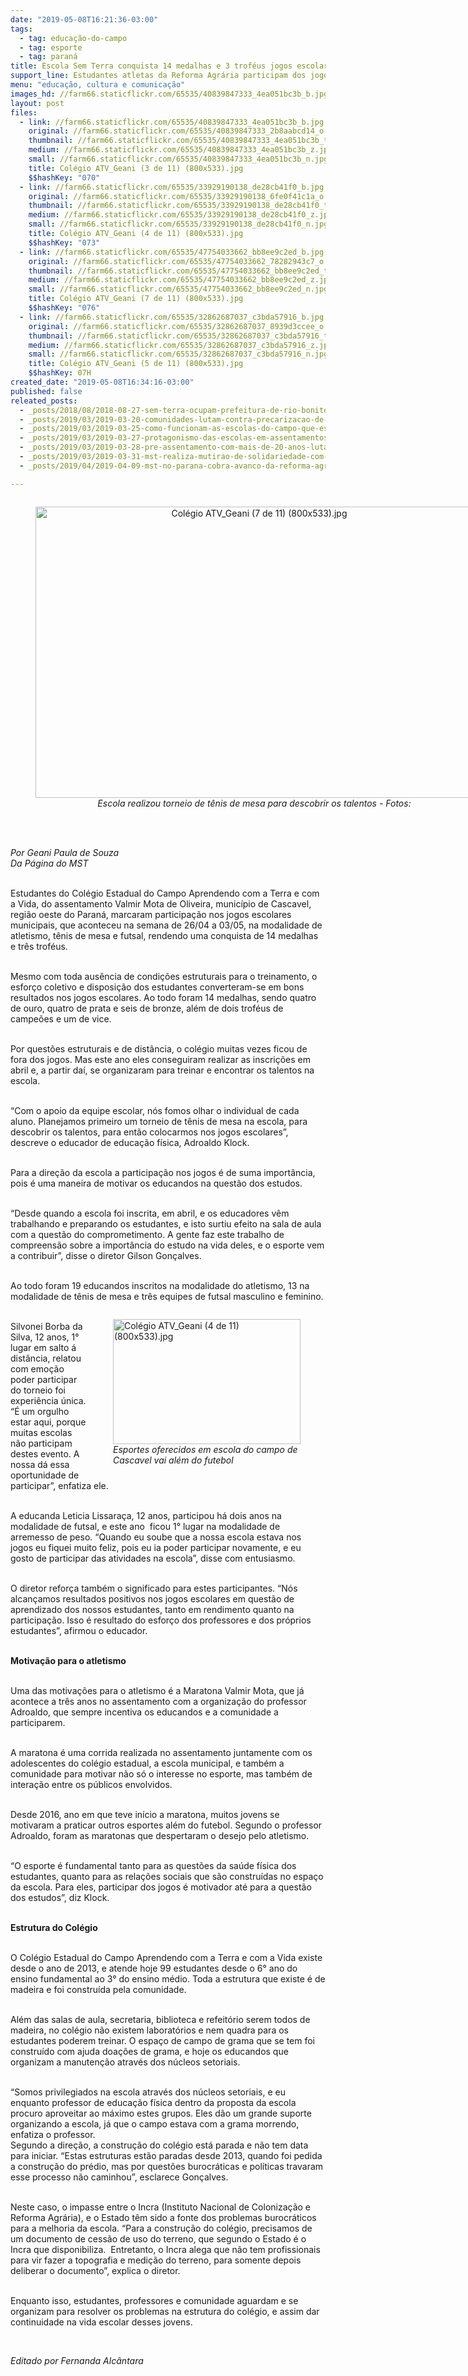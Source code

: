 ```yaml
---
date: "2019-05-08T16:21:36-03:00"
tags:
  - tag: educação-do-campo
  - tag: esporte
  - tag: paraná
title: Escola Sem Terra conquista 14 medalhas e 3 troféus jogos escolares
support_line: Estudantes atletas da Reforma Agrária participam dos jogos escolares municipais de Cascavel (PR)
menu: "educação, cultura e comunicação"
images_hd: //farm66.staticflickr.com/65535/40839847333_4ea051bc3b_b.jpg
layout: post
files:
  - link: //farm66.staticflickr.com/65535/40839847333_4ea051bc3b_b.jpg
    original: //farm66.staticflickr.com/65535/40839847333_2b8aabcd14_o.jpg
    thumbnail: //farm66.staticflickr.com/65535/40839847333_4ea051bc3b_t.jpg
    medium: //farm66.staticflickr.com/65535/40839847333_4ea051bc3b_z.jpg
    small: //farm66.staticflickr.com/65535/40839847333_4ea051bc3b_n.jpg
    title: Colégio ATV_Geani (3 de 11) (800x533).jpg
    $$hashKey: "070"
  - link: //farm66.staticflickr.com/65535/33929190138_de28cb41f0_b.jpg
    original: //farm66.staticflickr.com/65535/33929190138_6fe0f41c1a_o.jpg
    thumbnail: //farm66.staticflickr.com/65535/33929190138_de28cb41f0_t.jpg
    medium: //farm66.staticflickr.com/65535/33929190138_de28cb41f0_z.jpg
    small: //farm66.staticflickr.com/65535/33929190138_de28cb41f0_n.jpg
    title: Colégio ATV_Geani (4 de 11) (800x533).jpg
    $$hashKey: "073"
  - link: //farm66.staticflickr.com/65535/47754033662_bb8ee9c2ed_b.jpg
    original: //farm66.staticflickr.com/65535/47754033662_78282943c7_o.jpg
    thumbnail: //farm66.staticflickr.com/65535/47754033662_bb8ee9c2ed_t.jpg
    medium: //farm66.staticflickr.com/65535/47754033662_bb8ee9c2ed_z.jpg
    small: //farm66.staticflickr.com/65535/47754033662_bb8ee9c2ed_n.jpg
    title: Colégio ATV_Geani (7 de 11) (800x533).jpg
    $$hashKey: "076"
  - link: //farm66.staticflickr.com/65535/32862687037_c3bda57916_b.jpg
    original: //farm66.staticflickr.com/65535/32862687037_8939d3ccee_o.jpg
    thumbnail: //farm66.staticflickr.com/65535/32862687037_c3bda57916_t.jpg
    medium: //farm66.staticflickr.com/65535/32862687037_c3bda57916_z.jpg
    small: //farm66.staticflickr.com/65535/32862687037_c3bda57916_n.jpg
    title: Colégio ATV_Geani (5 de 11) (800x533).jpg
    $$hashKey: 07H
created_date: "2019-05-08T16:34:16-03:00"
published: false
releated_posts:
  - _posts/2018/08/2018-08-27-sem-terra-ocupam-prefeitura-de-rio-bonito-e-reivindicam-melhorias-na-educacao.md
  - _posts/2019/03/2019-03-20-comunidades-lutam-contra-precarizacao-de-escolas-em-assentamentos-do-rs.md
  - _posts/2019/03/2019-03-25-como-funcionam-as-escolas-do-campo-que-estao-na-mira-do-governo-bolsonaro.md
  - _posts/2019/03/2019-03-27-protagonismo-das-escolas-em-assentamentos-quebra-preconceitos-sobre-ensino-no-campo.md
  - _posts/2019/03/2019-03-28-pre-assentamento-com-mais-de-20-anos-luta-contra-ameaca-de-despejo-no-parana.md
  - _posts/2019/03/2019-03-31-mst-realiza-mutirao-de-solidariedade-com-doacao-de-4-toneladas-de-alimentos-no-parana.md
  - _posts/2019/04/2019-04-09-mst-no-parana-cobra-avanco-da-reforma-agraria-em-reuniao-com-o-incra.md

---
```

<div style="text-align:center">
<figure class="image" style="display:inline-block"><img alt="Colégio ATV_Geani (7 de 11) (800x533).jpg" height="466" src="//farm66.staticflickr.com/65535/47754033662_bb8ee9c2ed_b.jpg" width="700" />
<figcaption><em>Escola realizou torneio de t&ecirc;nis de mesa para descobrir os talentos - Fotos: </em></figcaption>
</figure>
</div>

<p><br />
<br />
<em>Por Geani Paula de Souza<br />
Da P&aacute;gina do MST</em></p>

<p><br />
Estudantes do Col&eacute;gio Estadual do Campo Aprendendo com a Terra e com a Vida, do assentamento Valmir Mota de Oliveira, munic&iacute;pio de Cascavel, regi&atilde;o oeste do Paran&aacute;, marcaram participa&ccedil;&atilde;o nos jogos escolares municipais, que aconteceu na semana de 26/04 a 03/05, na modalidade de atletismo, t&ecirc;nis de mesa e futsal, rendendo uma conquista de 14 medalhas e tr&ecirc;s trof&eacute;us.</p>

<p><br />
Mesmo com toda aus&ecirc;ncia de condi&ccedil;&otilde;es estruturais para o treinamento, o esfor&ccedil;o coletivo e disposi&ccedil;&atilde;o dos estudantes converteram-se em bons resultados nos jogos escolares. Ao todo foram 14 medalhas, sendo quatro de ouro, quatro de prata e seis de bronze, al&eacute;m de dois trof&eacute;us de campe&otilde;es e um de vice.</p>

<p><br />
Por quest&otilde;es estruturais e de dist&acirc;ncia, o col&eacute;gio muitas vezes ficou de fora dos jogos. Mas este ano eles conseguiram realizar as inscri&ccedil;&otilde;es em abril e, a partir da&iacute;, se organizaram para treinar e encontrar os talentos na escola.</p>

<p><br />
&ldquo;Com o apoio da equipe escolar, n&oacute;s fomos olhar o individual de cada aluno. Planejamos primeiro um torneio de t&ecirc;nis de mesa na escola, para descobrir os talentos, para ent&atilde;o colocarmos nos jogos escolares&rdquo;, descreve o educador de educa&ccedil;&atilde;o f&iacute;sica, Adroaldo Klock.</p>

<p><br />
Para a dire&ccedil;&atilde;o da escola a participa&ccedil;&atilde;o nos jogos &eacute; de suma import&acirc;ncia, pois &eacute; uma maneira de motivar os educandos na quest&atilde;o dos estudos.</p>

<p><br />
&ldquo;Desde quando a escola foi inscrita, em abril, e os educadores v&ecirc;m trabalhando e preparando os estudantes, e isto surtiu efeito na sala de aula com a quest&atilde;o do comprometimento. A gente faz este trabalho de compreens&atilde;o sobre a import&acirc;ncia do estudo na vida deles, e o esporte vem a contribuir&rdquo;, disse o diretor Gilson Gon&ccedil;alves.</p>

<p><br />
Ao todo foram 19 educandos inscritos na modalidade do atletismo, 13 na modalidade de t&ecirc;nis de mesa e tr&ecirc;s equipes de futsal masculino e feminino.</p>

<figure class="image" style="float:right"><img alt="Colégio ATV_Geani (4 de 11) (800x533).jpg" height="200" src="//farm66.staticflickr.com/65535/33929190138_de28cb41f0_b.jpg" width="300" />
<figcaption><em>Esportes oferecidos em escola do campo de<br />
Cascavel vai al&eacute;m do futebol</em></figcaption>
</figure>

<p><br />
Silvonei Borba da Silva, 12 anos, 1&deg; lugar em salto &aacute; dist&acirc;ncia, relatou com emo&ccedil;&atilde;o poder participar do torneio foi experi&ecirc;ncia &uacute;nica. &ldquo;&Eacute; um orgulho estar aqui, porque muitas escolas n&atilde;o participam destes evento. A nossa d&aacute; essa oportunidade de participar&rdquo;, enfatiza ele.</p>

<p><br />
A educanda Leticia Lissara&ccedil;a, 12 anos, participou h&aacute; dois anos na modalidade de futsal, e este ano&nbsp; ficou 1&deg; lugar na modalidade de arremesso de peso. &ldquo;Quando eu soube que a nossa escola estava nos jogos eu fiquei muito feliz, pois eu ia poder participar novamente, e eu gosto de participar das atividades na escola&rdquo;, disse com entusiasmo.</p>

<p><br />
O diretor refor&ccedil;a tamb&eacute;m o significado para estes participantes. &ldquo;N&oacute;s alcan&ccedil;amos resultados positivos nos jogos escolares em quest&atilde;o de aprendizado dos nossos estudantes, tanto em rendimento quanto na participa&ccedil;&atilde;o. Isso &eacute; resultado do esfor&ccedil;o dos professores e dos pr&oacute;prios estudantes&rdquo;, afirmou o educador.</p>

<p><br />
<strong>Motiva&ccedil;&atilde;o para o atletismo</strong></p>

<p><br />
Uma das motiva&ccedil;&otilde;es para o atletismo &eacute; a Maratona Valmir Mota, que j&aacute; acontece a tr&ecirc;s anos no assentamento com a organiza&ccedil;&atilde;o do professor Adroaldo, que sempre incentiva os educandos e a comunidade a participarem.</p>

<p><br />
A maratona &eacute; uma corrida realizada no assentamento juntamente com os adolescentes do col&eacute;gio estadual, a escola municipal, e tamb&eacute;m a comunidade para motivar n&atilde;o s&oacute; o interesse no esporte, mas tamb&eacute;m de intera&ccedil;&atilde;o entre os p&uacute;blicos envolvidos.</p>

<p><br />
Desde 2016, ano em que teve in&iacute;cio a maratona, muitos jovens se motivaram a praticar outros esportes al&eacute;m do futebol. Segundo o professor Adroaldo, foram as maratonas que despertaram o desejo pelo atletismo.</p>

<p><br />
&ldquo;O esporte &eacute; fundamental tanto para as quest&otilde;es da sa&uacute;de f&iacute;sica dos estudantes, quanto para as rela&ccedil;&otilde;es sociais que s&atilde;o constru&iacute;das no espa&ccedil;o da escola. Para eles, participar dos jogos &eacute; motivador at&eacute; para a quest&atilde;o dos estudos&rdquo;, diz Klock.<br />
&nbsp;</p>

<p><strong>Estrutura do Col&eacute;gio</strong></p>

<p><br />
O Col&eacute;gio Estadual do Campo Aprendendo com a Terra e com a Vida existe desde o ano de 2013, e atende hoje 99 estudantes desde o 6&deg; ano do ensino fundamental ao 3&deg; do ensino m&eacute;dio. Toda a estrutura que existe &eacute; de madeira e foi constru&iacute;da pela comunidade.</p>

<p><br />
Al&eacute;m das salas de aula, secretaria, biblioteca e refeit&oacute;rio serem todos de madeira, no col&eacute;gio n&atilde;o existem laborat&oacute;rios e nem quadra para os estudantes poderem treinar. O espa&ccedil;o de campo de grama que se tem foi constru&iacute;do com ajuda doa&ccedil;&otilde;es de grama, e hoje os educandos que organizam a manuten&ccedil;&atilde;o atrav&eacute;s dos n&uacute;cleos setoriais.</p>

<p><br />
&ldquo;Somos privilegiados na escola atrav&eacute;s dos n&uacute;cleos setoriais, e eu enquanto professor de educa&ccedil;&atilde;o f&iacute;sica dentro da proposta da escola procuro aproveitar ao m&aacute;ximo estes grupos. Eles d&atilde;o um grande suporte organizando a escola, j&aacute; que o campo estava com a grama morrendo, enfatiza o professor.<br />
Segundo a dire&ccedil;&atilde;o, a constru&ccedil;&atilde;o do col&eacute;gio est&aacute; parada e n&atilde;o tem data para iniciar. &ldquo;Estas estruturas est&atilde;o paradas desde 2013, quando foi pedida a constru&ccedil;&atilde;o do pr&eacute;dio, mas por quest&otilde;es burocr&aacute;ticas e pol&iacute;ticas travaram esse processo n&atilde;o caminhou&rdquo;, esclarece Gon&ccedil;alves.</p>

<p><br />
Neste caso, o impasse entre o Incra (Instituto Nacional de Coloniza&ccedil;&atilde;o e Reforma Agr&aacute;ria), e o Estado t&ecirc;m sido a fonte dos problemas burocr&aacute;ticos para a melhoria da escola. &ldquo;Para a constru&ccedil;&atilde;o do col&eacute;gio, precisamos de um documento de cess&atilde;o de uso do terreno, que segundo o Estado &eacute; o Incra que disponibiliza.&nbsp; Entretanto, o Incra alega que n&atilde;o tem profissionais para vir fazer a topografia e medi&ccedil;&atilde;o do terreno, para somente depois deliberar o documento&rdquo;, explica o diretor.</p>

<p><br />
Enquanto isso, estudantes, professores e comunidade aguardam e se organizam para resolver os problemas na estrutura do col&eacute;gio, e assim dar continuidade na vida escolar desses jovens.</p>

<p>&nbsp;</p>

<p><em>Editado por Fernanda Alc&acirc;ntara</em></p>

<p>&nbsp;</p>

<p>&nbsp;</p>
